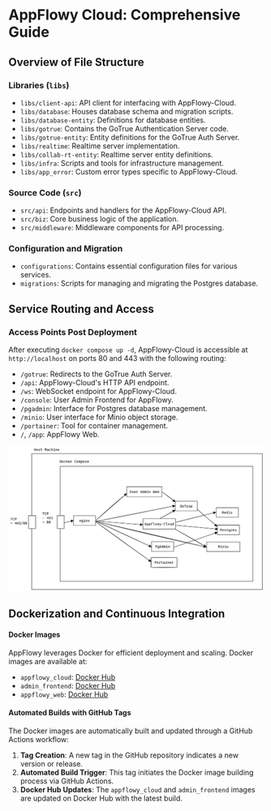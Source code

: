 # AppFlowy Cloud: Comprehensive Guide

## Overview of File Structure

### Libraries (`libs`)
- `libs/client-api`: API client for interfacing with AppFlowy-Cloud.
- `libs/database`: Houses database schema and migration scripts.
- `libs/database-entity`: Definitions for database entities.
- `libs/gotrue`: Contains the GoTrue Authentication Server code.
- `libs/gotrue-entity`: Entity definitions for the GoTrue Auth Server.
- `libs/realtime`: Realtime server implementation.
- `libs/collab-rt-entity`: Realtime server entity definitions.
- `libs/infra`: Scripts and tools for infrastructure management.
- `libs/app_error`: Custom error types specific to AppFlowy-Cloud.

### Source Code (`src`)
- `src/api`: Endpoints and handlers for the AppFlowy-Cloud API.
- `src/biz`: Core business logic of the application.
- `src/middleware`: Middleware components for API processing.

### Configuration and Migration
- `configurations`: Contains essential configuration files for various services.
- `migrations`: Scripts for managing and migrating the Postgres database.

## Service Routing and Access

### Access Points Post Deployment
After executing `docker compose up -d`, AppFlowy-Cloud is accessible at `http://localhost` on ports 80 and 443 with the following routing:

- `/gotrue`: Redirects to the GoTrue Auth Server.
- `/api`: AppFlowy-Cloud's HTTP API endpoint.
- `/ws`: WebSocket endpoint for AppFlowy-Cloud.
- `/console`: User Admin Frontend for AppFlowy.
- `/pgadmin`: Interface for Postgres database management.
- `/minio`: User interface for Minio object storage.
- `/portainer`: Tool for container management.
- `/`, `/app`: AppFlowy Web.

![Deployment Architecture](../assets/images/deployment_arch.png)

## Dockerization and Continuous Integration

#### Docker Images
AppFlowy leverages Docker for efficient deployment and scaling. Docker images are available at:
- `appflowy_cloud`: [Docker Hub](https://hub.docker.com/repository/docker/appflowyinc/appflowy_cloud/general)
- `admin_frontend`: [Docker Hub](https://hub.docker.com/repository/docker/appflowyinc/admin_frontend/general)
- `appflowy_web`: [Docker Hub](https://hub.docker.com/repository/docker/appflowyinc/appflowy_web/general)

#### Automated Builds with GitHub Tags
The Docker images are automatically built and updated through a GitHub Actions workflow:

1. **Tag Creation**: A new tag in the GitHub repository indicates a new version or release.
2. **Automated Build Trigger**: This tag initiates the Docker image building process via GitHub Actions.
3. **Docker Hub Updates**: The `appflowy_cloud` and `admin_frontend` images are updated on Docker Hub with the latest build.
